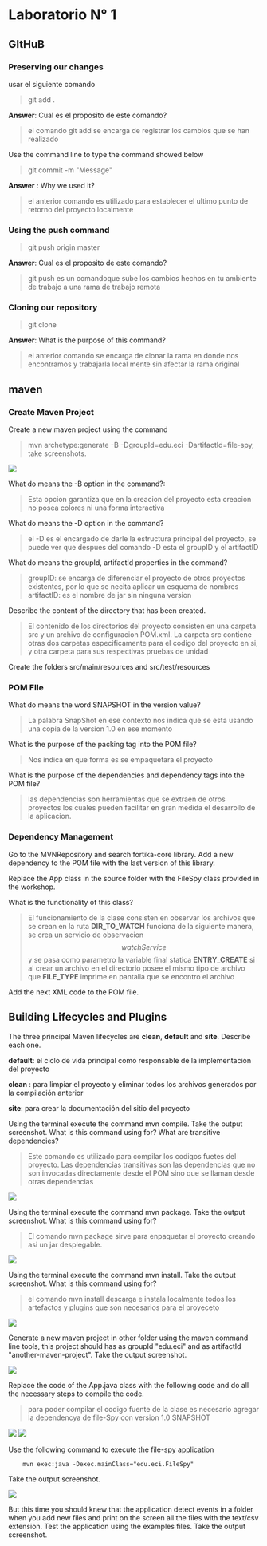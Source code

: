 # Laboratorio  N° 1

## GItHuB
### Preserving our changes
 usar el siguiente comando
> git add .

**Answer**: Cual es el proposito de este comando?
> el comando git add se encarga de registrar los cambios que se han realizado

Use the command line to type the command showed below

>git commit -m "Message"

**Answer** : Why we used it?
> el anterior comando es utilizado para establecer el ultimo punto de retorno del proyecto localmente

### Using the push command

> git push origin master

**Answer**: Cual es el proposito de este comando?

>git push es un comandoque sube los cambios hechos en tu ambiente de trabajo a una rama de trabajo remota

### Cloning our repository

> git clone <repository>

**Answer**: What is the purpose of this command?

>el anterior comando se encarga de clonar la rama en donde nos encontramos y trabajarla local mente sin afectar la rama original

## maven
### Create Maven Project
Create a new maven project using the command 
>mvn archetype:generate -B -DgroupId=edu.eci -DartifactId=file-spy, take screenshots.

![](recursos/Capture.PNG)

What do means the -B option in the command?:
> Esta opcion garantiza que en la creacion del proyecto esta creacion no posea colores ni una forma interactiva

What do means the -D option in the command?
> el -D es el encargado de darle la estructura principal del proyecto, se puede ver que despues del comando -D esta el groupID y el artifactID

What do means the groupId, artifactId properties in the command?
> groupID: se encarga de diferenciar el proyecto de otros proyectos existentes, por lo que se necita aplicar un esquema de nombres
artifactID: es el nombre de jar sin ninguna version

Describe the content of the directory that has been created.
> El contenido de los directorios del proyecto consisten en una carpeta src y un archivo de configuracion POM.xml. La carpeta src contiene otras dos carpetas especificamente para el codigo del proyecto en si, y otra carpeta para sus respectivas pruebas de unidad

Create the folders src/main/resources and src/test/resources

### POM FIle

What do means the word SNAPSHOT in the version value?
> La palabra SnapShot en ese contexto nos indica que se esta usando una copia de la version 1.0 en ese momento

What is the purpose of the packing tag into the POM file?
>Nos indica en que forma es se empaquetara el proyecto

What is the purpose of the dependencies and dependency tags into the POM file?
>las dependencias son herramientas que se extraen de otros proyectos los cuales pueden facilitar en gran medida el desarrollo de la aplicacion.

### Dependency Management
Go to the MVNRepository and search fortika-core library. Add a new dependency to the POM file with the last version of this library.

Replace the App class in the source folder with the FileSpy class provided in the workshop.

What is the functionality of this class?
> El funcionamiento de la clase consisten en observar los archivos que se crean en la ruta **DIR_TO_WATCH** funciona de la siguiente manera, se crea un servicio de observacion $$watchService$$ y se pasa como parametro la variable final statica **ENTRY_CREATE**
si al crear un archivo en el directorio posee el mismo tipo de archivo que **FILE_TYPE** imprime en pantalla que se encontro el archivo

Add the next XML code to the POM file.

## Building Lifecycles and Plugins

The three principal Maven lifecycles are **clean**, **default** and **site**. Describe each one.


**default**: el ciclo de vida principal como responsable de la implementación del proyecto

**clean** : para limpiar el proyecto y eliminar todos los archivos generados por la compilación anterior

**site**: para crear la documentación del sitio del proyecto
    
    
Using the terminal execute the command mvn compile. Take the output screenshot. What is this command using for? What are transitive dependencies?
>Este comando es utilizado para compilar los codigos fuetes del proyecto.
Las dependencias transitivas son las dependencias que no son invocadas directamente desde el POM sino que se llaman desde otras dependencias

![](recursos/Capture2.PNG)

Using the terminal execute the command mvn package. Take the output screenshot. What is this command using for?
> El comando mvn package sirve para enpaquetar el proyecto creando asi un jar desplegable.

![](recursos/Capture3.PNG)
 
Using the terminal execute the command mvn install. Take the output screenshot. What is this command using for?


> el comando mvn install descarga e instala localmente todos los artefactos y plugins que son necesarios para el proyeceto

![](recursos/Capture4.PNG)

Generate a new maven project in other folder using the maven command line tools, this project should has as groupId "edu.eci" and as artifactId "another-maven-project". Take the output screenshot.

![](recursos/Capture5.PNG)

Replace the code of the App.java class with the following code and do all the necessary steps to compile the code.
> para poder compilar el codigo fuente de la clase es necesario agregar la dependencya de file-Spy con version 1.0 SNAPSHOT

![](recursos/Capture6.PNG)
![](recursos/Capture7.PNG)

Use the following command to execute the file-spy application 

        mvn exec:java -Dexec.mainClass="edu.eci.FileSpy"
        
Take the output screenshot.

![](recursos/Capture8.PNG)


But this time you should knew that the application detect events in a folder when you add new files and print on the screen all the files with the text/csv extension. Test the application using the examples files. Take the output screenshot.